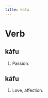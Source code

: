 ```yaml
---
title: kafu
---
```


Verb
================================

kàfu
----------------

1. Passion.

káfu
----------------

1. Love, affection.
